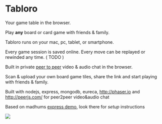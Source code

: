 
# Tabloro

Your game table in the browser.

Play <strong>any</strong> board or card game with friends & family.

Tabloro runs on your mac, pc, tablet, or smartphone.

Every game session is saved online. Every move can be replayed or rewinded any time. ( TODO )

Built in private <a href="http://iswebrtcreadyyet.com/" target="_blank" class="text-default" ><u>peer to peer</u></a> video & audio chat in the browser.

Scan & upload your own board game tiles, share the link and start playing with friends & family.

Built with nodejs, express, mongodb, eureca, http://phaser.io and http://peerjs.com/ for peer2peer video&audio chat

Based on madhums <a href="https://github.com/madhums/node-express-mongoose-demo">express demo</a>, look there for *setup* instructions

<img src="http://www.tabloro.com/img/meta.jpg"></img>

